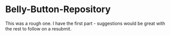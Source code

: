 # Belly-Button-Repository
This was a rough one. I have the first part - suggestions would be great with the rest to follow on a resubmit.
